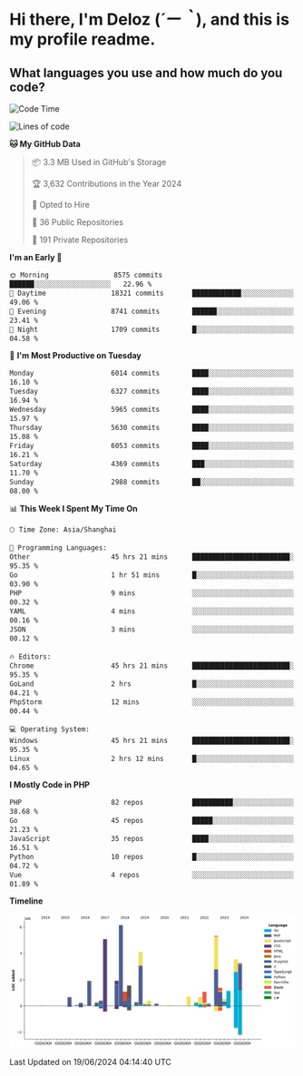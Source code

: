 # **Hi there, I'm Deloz (*´ー｀*), and this is my profile readme.**

## **What languages you use and how much do you code?**

<!--START_SECTION:waka-->
![Code Time](http://img.shields.io/badge/Code%20Time-4%2C227%20hrs%2010%20mins-blue)

![Lines of code](https://img.shields.io/badge/From%20Hello%20World%20I%27ve%20Written-42.3%20million%20lines%20of%20code-blue)

**🐱 My GitHub Data** 

> 📦 3.3 MB Used in GitHub's Storage 
 > 
> 🏆 3,632 Contributions in the Year 2024
 > 
> 💼 Opted to Hire
 > 
> 📜 36 Public Repositories 
 > 
> 🔑 191 Private Repositories 
 > 
**I'm an Early 🐤** 

```text
🌞 Morning                8575 commits        ██████░░░░░░░░░░░░░░░░░░░   22.96 % 
🌆 Daytime                18321 commits       ████████████░░░░░░░░░░░░░   49.06 % 
🌃 Evening                8741 commits        ██████░░░░░░░░░░░░░░░░░░░   23.41 % 
🌙 Night                  1709 commits        █░░░░░░░░░░░░░░░░░░░░░░░░   04.58 % 
```
📅 **I'm Most Productive on Tuesday** 

```text
Monday                   6014 commits        ████░░░░░░░░░░░░░░░░░░░░░   16.10 % 
Tuesday                  6327 commits        ████░░░░░░░░░░░░░░░░░░░░░   16.94 % 
Wednesday                5965 commits        ████░░░░░░░░░░░░░░░░░░░░░   15.97 % 
Thursday                 5630 commits        ████░░░░░░░░░░░░░░░░░░░░░   15.08 % 
Friday                   6053 commits        ████░░░░░░░░░░░░░░░░░░░░░   16.21 % 
Saturday                 4369 commits        ███░░░░░░░░░░░░░░░░░░░░░░   11.70 % 
Sunday                   2988 commits        ██░░░░░░░░░░░░░░░░░░░░░░░   08.00 % 
```


📊 **This Week I Spent My Time On** 

```text
🕑︎ Time Zone: Asia/Shanghai

💬 Programming Languages: 
Other                    45 hrs 21 mins      ████████████████████████░   95.35 % 
Go                       1 hr 51 mins        █░░░░░░░░░░░░░░░░░░░░░░░░   03.90 % 
PHP                      9 mins              ░░░░░░░░░░░░░░░░░░░░░░░░░   00.32 % 
YAML                     4 mins              ░░░░░░░░░░░░░░░░░░░░░░░░░   00.16 % 
JSON                     3 mins              ░░░░░░░░░░░░░░░░░░░░░░░░░   00.12 % 

🔥 Editors: 
Chrome                   45 hrs 21 mins      ████████████████████████░   95.35 % 
GoLand                   2 hrs               █░░░░░░░░░░░░░░░░░░░░░░░░   04.21 % 
PhpStorm                 12 mins             ░░░░░░░░░░░░░░░░░░░░░░░░░   00.44 % 

💻 Operating System: 
Windows                  45 hrs 21 mins      ████████████████████████░   95.35 % 
Linux                    2 hrs 12 mins       █░░░░░░░░░░░░░░░░░░░░░░░░   04.65 % 
```

**I Mostly Code in PHP** 

```text
PHP                      82 repos            ██████████░░░░░░░░░░░░░░░   38.68 % 
Go                       45 repos            █████░░░░░░░░░░░░░░░░░░░░   21.23 % 
JavaScript               35 repos            ████░░░░░░░░░░░░░░░░░░░░░   16.51 % 
Python                   10 repos            █░░░░░░░░░░░░░░░░░░░░░░░░   04.72 % 
Vue                      4 repos             ░░░░░░░░░░░░░░░░░░░░░░░░░   01.89 % 
```



**Timeline**

![Lines of Code chart](https://raw.githubusercontent.com/deloz/deloz/main/assets/bar_graph.png)


 Last Updated on 19/06/2024 04:14:40 UTC
<!--END_SECTION:waka-->
